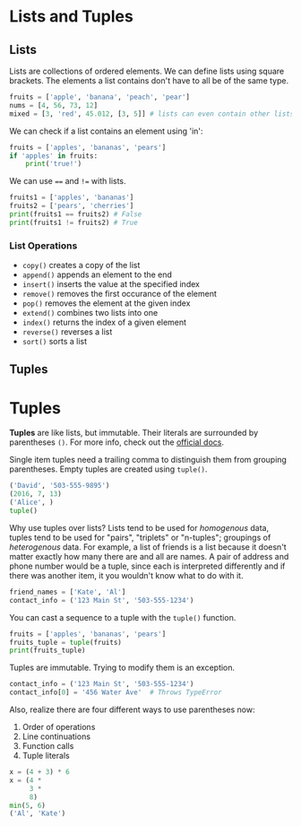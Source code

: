 
# Lists and Tuples

## Lists


Lists are collections of ordered elements. We can define lists using square brackets. The elements a list contains don't have to all be of the same type.

```python
fruits = ['apple', 'banana', 'peach', 'pear']
nums = [4, 56, 73, 12]
mixed = [3, 'red', 45.012, [3, 5]] # lists can even contain other lists!
```

We can check if a list contains an element using 'in':

```python
fruits = ['apples', 'bananas', 'pears']
if 'apples' in fruits:
    print('true!')
```

We can use `==` and `!=` with lists.

```python
fruits1 = ['apples', 'bananas']
fruits2 = ['pears', 'cherries']
print(fruits1 == fruits2) # False
print(fruits1 != fruits2) # True
```

### List Operations

- `copy()` creates a copy of the list
- `append()` appends an element to the end
- `insert()` inserts the value at the specified index
- `remove()` removes the first occurance of the element
- `pop()` removes the element at the given index
- `extend()` combines two lists into one
- `index()` returns the index of a given element
- `reverse()` reverses a list
- `sort()` sorts a list




## Tuples

# Tuples

**Tuples** are like lists, but immutable. Their literals are surrounded by parentheses `()`. For more info, check out the [official docs](https://docs.python.org/3/library/stdtypes.html#sequence-types-list-tuple-range).

Single item tuples need a trailing comma to distinguish them from grouping parentheses. Empty tuples are created using `tuple()`.

```py
('David', '503-555-9895')
(2016, 7, 13)
('Alice', )
tuple()
```

Why use tuples over lists? Lists tend to be used for _homogenous_ data, tuples tend to be used for "pairs", "triplets" or "n-tuples"; groupings of _heterogenous_ data. For example, a list of friends is a list because it doesn't matter exactly how many there are and all are names. A pair of address and phone number would be a tuple, since each is interpreted differently and if there was another item, it you wouldn't know what to do with it.

```python
friend_names = ['Kate', 'Al']
contact_info = ('123 Main St', '503-555-1234')
```

You can cast a sequence to a tuple with the `tuple()` function.

```python
fruits = ['apples', 'bananas', 'pears']
fruits_tuple = tuple(fruits)
print(fruits_tuple)
```

Tuples are immutable. Trying to modify them is an exception.

```python
contact_info = ('123 Main St', '503-555-1234')
contact_info[0] = '456 Water Ave'  # Throws TypeError
```

Also, realize there are four different ways to use parentheses now:

1. Order of operations
1. Line continuations
1. Function calls
1. Tuple literals

```py
x = (4 + 3) * 6
x = (4 *
     3 *
     8)
min(5, 6)
('Al', 'Kate')
```

